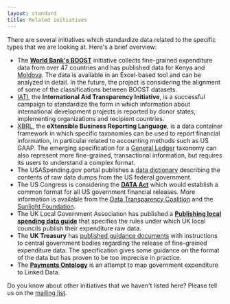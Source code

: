 ```yaml
---
layout: standard
title: Related initiatives
---
```


There are several initiatives which standardize data related to the 
specific types that we are looking at. Here's a brief overview:

* The **[World Bank's BOOST](http://wb-boost.org/)** initiative collects fine-grained expenditure data from over 47 countries and has published data for Kenya and [Moldova](http://data.gov.md/raw/107). The data is available in an Excel-based tool and can be analyzed in detail. In the future, the 
project is considering the alignment of some of the classifications between BOOST datasets.
* [IATI](http://aidtransparency.net), the **International Aid Transparency
  Initiative**, is a successful campaign to standardize the form in which
  information about international development projects is reported by 
  donor states, implementing organizations and recipient countries. 
* [XBRL](http://www.xbrl.org/), the **eXtensible Business Reporting
  Language**, is a data container framework in which specific taxonomies
  can be used to report financial information, in particular related 
  to accounting methods such as US GAAP. The emerging specification for
  a [General Ledger](http://www.xbrl.org/GLTaxonomy) taxonomy can also represent more fine-grained, 
  transactional information, but requires its users to understand a 
  complex format. 
* The USASpending.gov portal publishes a [data dictionary](http://www.usaspending.gov/sites/all/themes/usaspendingv2/Archives_Data_Feeds_Data_Dictionary.pdf) describing
  the contents of raw data dumps from the US federal government.
* The US Congress is considering the **[DATA Act](http://thomas.loc.gov/cgi-bin/bdquery/z?d112:HR02146:%7C/home/LegislativeData.php%7C)** which would establish a common format for all US government financial releases. More information is available from the [Data Transparency Coalition](http://datacoalition.org/agenda/data-act.html) and the [Sunlight Foundation](http://sunlightfoundation.com/blog/taxonomy/term/data-act/).
* The UK Local Government Association has published a **[Publishing local spending data guide](http://localspending.readandcomment.com/)** that specifies the rules under which UK local councils publish their expenditure raw data.
* The **UK Treasury** has [published guidance documents](http://www.hm-treasury.gov.uk/psr_transparency_index.htm) with instructions to central government bodies regarding the release of fine-grained expenditure data. The specification gives some guidance on the format of the data 
but has proven to be too imprecise in practice.
* The **[Payments Ontology](http://data.gov.uk/resources/payments)** is an attempt to map government expenditure to Linked Data.

Do you know about other initiatives that we haven't listed here? Please tell us on the 
[mailing list](contribute.html).
